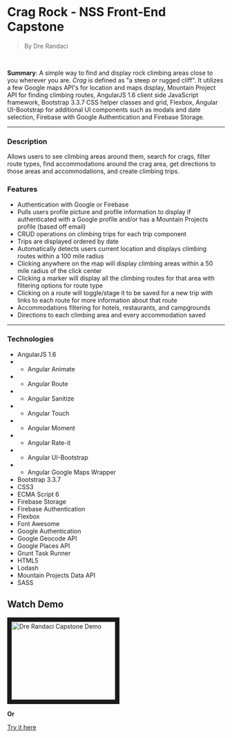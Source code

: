 # Crag Rock - NSS Front-End Capstone 
>By Dre Randaci

<br>

**Summary**: A simple way to find and display rock climbing areas close to you wherever you are. *Crag* is defined as "a steep or rugged cliff". It utilizes a few Google maps API's for location and maps display, Mountain Project API for finding climbing routes, AngularJS 1.6 client side JavaScript framework, Bootstrap 3.3.7 CSS helper classes and grid, Flexbox, Angular UI-Bootstrap for additional UI components such as modals and date selection, Firebase with Google Authentication and Firebase Storage. 

<hr>

### Description
Allows users to see climbing areas around them, search for crags, filter route types, find accommodations around the crag area, get directions to those areas and accommodations, and create climbing trips.

### Features
- Authentication with Google or Firebase
- Pulls users profile picture and profile information to display if authenticated with a Google profile and/or has a Mountain Projects profile (based off email)
- CRUD operations on climbing trips for each trip component 
- Trips are displayed ordered by date
- Automatically detects users current location and displays climbing routes within a 100 mile radius
- Clicking anywhere on the map will display climbing areas within a 50 mile radius of the click center
- Clicking a marker will display all the climbing routes for that area with filtering options for route type
- Clicking on a route will toggle/stage it to be saved for a new trip with links to each route for more information about that route
- Accommodations filtering for hotels, restaurants, and campgrounds 
- Directions to each climbing area and every accommodation saved

<hr>

### Technologies
- AngularJS 1.6
- - Angular Animate
- - Angular Route
- - Angular Sanitize
- - Angular Touch
- - Angular Moment
- - Angular Rate-it
- - Angular UI-Bootstrap
- - Angular Google Maps Wrapper
- Bootstrap 3.3.7
- CSS3
- ECMA Script 6
- Firebase Storage
- Firebase Authentication
- Flexbox
- Font Awesome
- Google Authentication
- Google Geocode API
- Google Places API
- Grunt Task Runner
- HTML5
- Lodash
- Mountain Projects Data API
- SASS

## Watch Demo
<a href="https://youtu.be/-jmjOgrTwJ0
" target="_blank"><img src="http://img.youtube.com/vi/-jmjOgrTwJ0&feature=youtu.be/0.jpg" 
alt="Dre Randaci Capstone Demo" width="240" height="180" border="10" /></a>

**Or**

[Try it here](https://weekend-send-train-46ba3.firebaseapp.com/)


